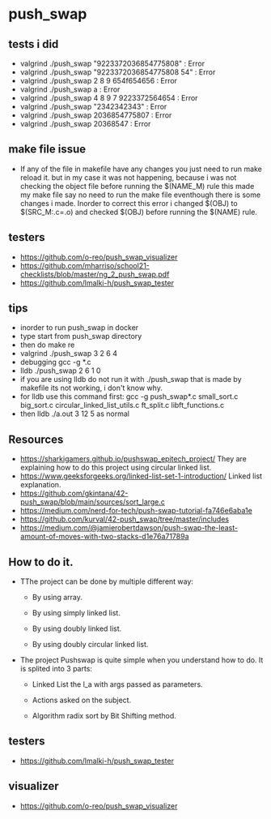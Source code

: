 # push_swap

## tests i did
- valgrind ./push_swap "9223372036854775808" : Error
- valgrind ./push_swap "9223372036854775808 54" : Error
- valgrind ./push_swap 2 8 9 654f654656 : Error
- valgrind ./push_swap a : Error
- valgrind ./push_swap 4 8 9 7 9223372564654 : Error
- valgrind ./push_swap "2342342343" : Error
- valgrind ./push_swap 2036854775807 : Error
- valgrind ./push_swap 20368547 : Error
## make file issue
- If any of the file in makefile have any changes you just need to run make reload it. but in my case it was not happening, because i was not checking the object file before running the $(NAME_M) rule this made my make file say no need to run the make file eventhough there is some changes i made. Inorder to correct this error i changed $(OBJ) to $(SRC_M:.c=.o) and checked $(OBJ) before running the $(NAME) rule.

## testers
- https://github.com/o-reo/push_swap_visualizer
- https://github.com/mharriso/school21-checklists/blob/master/ng_2_push_swap.pdf
- https://github.com/lmalki-h/push_swap_tester

## tips

- inorder to run push_swap in docker
- type start from push_swap directory
- then do make re
- valgrind ./push_swap 3 2 6 4
- debugging gcc -g *.c
- lldb ./push_swap 2 6 1 0 
- if you are using lldb do not run it with ./push_swap that is made by makefile its not working, i don't know why. 
- for lldb use this command first: gcc -g push_swap*.c small_sort.c big_sort.c circular_linked_list_utils.c ft_split.c libft_functions.c
- then lldb ./a.out 3 12 5 as normal

## Resources
- https://sharkigamers.github.io/pushswap_epitech_project/ They are explaining how to do this project using circular linked list.
- https://www.geeksforgeeks.org/linked-list-set-1-introduction/ Linked list explanation.
- https://github.com/gkintana/42-push_swap/blob/main/sources/sort_large.c
- https://medium.com/nerd-for-tech/push-swap-tutorial-fa746e6aba1e
- https://github.com/kurval/42-push_swap/tree/master/includes
- https://medium.com/@jamierobertdawson/push-swap-the-least-amount-of-moves-with-two-stacks-d1e76a71789a


## How to do it.

- TThe project can be done by multiple different way:

  - By using array.

  - By using simply linked list.

  - By using doubly linked list.

  - By using doubly circular linked list.

- The project Pushswap is quite simple when you understand how to do. It is splited into 3 parts:

  - Linked List the l_a with args passed as parameters.

  - Actions asked on the subject.

  - Algorithm radix sort by Bit Shifting method.

## testers 
- https://github.com/lmalki-h/push_swap_tester

## visualizer
- https://github.com/o-reo/push_swap_visualizer
